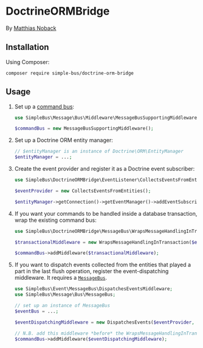# DoctrineORMBridge

By [Matthias Noback](http://php-and-symfony.matthiasnoback.nl/)

## Installation

Using Composer:

    composer require simple-bus/doctrine-orm-bridge

## Usage

1. Set up a [command bus](https://github.com/SimpleBus/CommandBus):

    ```php
    use SimpleBus\Message\Bus\Middleware\MessageBusSupportingMiddleware;

    $commandBus = new MessageBusSupportingMiddleware();
    ```

2. Set up a Doctrine ORM entity manager:

    ```php
    // $entityManager is an instance of Doctrine\ORM\EntityManager
    $entityManager = ...;
    ```

3. Create the event provider and register it as a Doctrine event subscriber:

    ```php
    use SimpleBus\DoctrineORMBridge\EventListener\CollectsEventsFromEntities;

    $eventProvider = new CollectsEventsFromEntities();

    $entityManager->getConnection()->getEventManager()->addEventSubscriber($eventProvider);
    ```

3. If you want your commands to be handled inside a database transaction, wrap the existing command bus:

    ```php
    use SimpleBus\DoctrineORMBridge\MessageBus\WrapsMessageHandlingInTransaction;

    $transactionalMiddleware = new WrapsMessageHandlingInTransaction($entityManager);

    $commandBus->addMiddleware($transactionalMiddleware);
    ```

4. If you want to dispatch events collected from the entities that played a part in the last flush operation, register
the event-dispatching middleware. It requires a [`MessageBus`](https://github.com/SimpleBus/MessageBus).

    ```php
    use SimpleBus\Event\MessageBus\DispatchesEventsMiddleware;
    use SimpleBus\Message\Bus\MessageBus;

    // set up an instance of MessageBus
    $eventBus = ...;

    $eventDispatchingMiddleware = new DispatchesEvents($eventProvider, $eventBus);

    // N.B. add this middleware *before* the WrapsMessageHandlingInTransaction middleware
    $commandBus->addMiddleware($eventDispatchingMiddleware);
    ```
